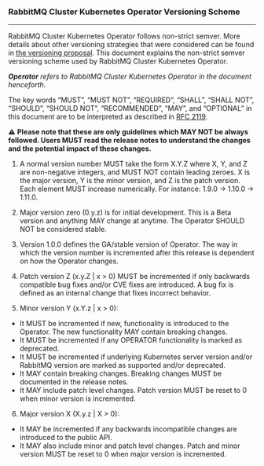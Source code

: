 ### RabbitMQ Cluster Kubernetes Operator Versioning Scheme
---
RabbitMQ Cluster Kubernetes Operator follows non-strict semver. More details about other versioning strategies that were considered can be found
in [the versioning proposal](https://github.com/rabbitmq/cluster-operator/blob/main/docs/proposals/20200806-versioning-release-strategy.md). This document explains the non-strict semver versioning scheme used by RabbitMQ Cluster Kubernetes Operator.

_**Operator** refers to *RabbitMQ Cluster Kubernetes Operator* in the document henceforth._

The key words “MUST”, “MUST NOT”, “REQUIRED”, “SHALL”, “SHALL NOT”, “SHOULD”, “SHOULD NOT”, “RECOMMENDED”, “MAY”, and “OPTIONAL” in 
this document are to be interpreted as described in [RFC 2119](https://tools.ietf.org/html/rfc2119).

:warning: **Please note that these are only guidelines which MAY NOT be always followed. Users MUST read the release notes to understand the changes and the potential impact of these changes.**

1. A normal version number MUST take the form X.Y.Z where X, Y, and Z are non-negative integers, and MUST NOT contain leading zeroes. 
X is the major version, Y is the minor version, and Z is the patch version. Each element MUST increase numerically. For instance: 1.9.0 -> 1.10.0 -> 1.11.0.

2. Major version zero (0.y.z) is for initial development. This is a Beta version and anything MAY change at anytime. The Operator SHOULD NOT be considered stable.

3. Version 1.0.0 defines the GA/stable version of Operator. The way in which the version number is incremented after this release is dependent 
on how the Operator changes.

4. Patch version Z (x.y.Z | x > 0) MUST be incremented if only backwards compatible bug fixes and/or CVE fixes are introduced. 
A bug fix is defined as an internal change that fixes incorrect behavior.

5. Minor version Y (x.Y.z | x > 0): 
- It MUST be incremented if new, functionality is introduced to the Operator. The new functionality MAY contain breaking changes.
- It MUST be incremented if any OPERATOR functionality is marked as deprecated. 
- It MUST be incremented if underlying Kubernetes server version and/or RabbitMQ version are marked as supported and/or deprecated. 
- It MAY contain breaking changes. Breaking changes MUST be documented in the release notes.
- It MAY include patch level changes. Patch version MUST be reset to 0 when minor version is incremented.

6. Major version X (X.y.z | X > 0):
- It MAY be incremented if any backwards incompatible changes are introduced to the public API. 
- It MAY also include minor and patch level changes. Patch and minor version MUST be reset to 0 when major version is incremented.
